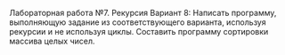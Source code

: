 Лабораторная работа №7. Рекурсия Вариант 8: Написать программу, выполняющую задание из соответствующего варианта, используя рекурсии и не используя циклы. Составить программу сортировки массива целых чисел.

